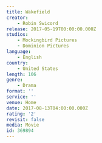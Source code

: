 ```yaml
---
title: Wakefield
creator:
    - Robin Swicord
release: 2017-05-19T00:00:00.000Z
studios:
    - Mockingbird Pictures
    - Dominion Pictures
language:
    - English
country:
    - United States
length: 106
genre:
    - Drama
format: ''
service: ''
venue: Home
date: 2017-08-13T04:00:00.000Z
rating: '2'
revisit: false
media: Movie
id: 369894
---
```



